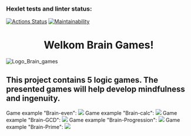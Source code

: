 ### Hexlet tests and linter status:
[![Actions Status](https://github.com/Milkovich2266/frontend-project-44/workflows/hexlet-check/badge.svg)](https://github.com/Milkovich2266/frontend-project-44/actions)
[![Maintainability](https://api.codeclimate.com/v1/badges/c2ec304c4cbb3073a51b/maintainability)](https://codeclimate.com/github/Milkovich2266/frontend-project-44/maintainability)

<h1 align="center">Welkom Brain Games!</h1>

![Logo_Brain_games](https://github.com/Milkovich2266/frontend-project-44/assets/123631186/602fbde8-0ec9-4511-a19b-d060aae69e73)

<h2>This project contains 5 logic games. The presented games will help develop mindfulness and ingenuity.</h2>

Game example "Brain-even":
<a href="https://asciinema.org/a/uvTHCzOn1foWeNQ99EduDFjjt" target="_blank"><img src="https://asciinema.org/a/uvTHCzOn1foWeNQ99EduDFjjt.svg" /></a>
Game example "Brain-calc":
<a href="https://asciinema.org/a/Jq9yhQv7Cg64JLBPNxFFUn9wJ" target="_blank"><img src="https://asciinema.org/a/Jq9yhQv7Cg64JLBPNxFFUn9wJ.svg" /></a>
Game example "Brain-GCD":
<a href="https://asciinema.org/a/UbiPGlySLXSTc1vSN2dNMa0qY" target="_blank"><img src="https://asciinema.org/a/UbiPGlySLXSTc1vSN2dNMa0qY.svg" /></a>
Game example "Brain-Progression":
<a href="https://asciinema.org/a/WeftNey8zc1VBDm4nLDeBlk3h" target="_blank"><img src="https://asciinema.org/a/WeftNey8zc1VBDm4nLDeBlk3h.svg" /></a>
Game example "Brain-Prime":
<a href="https://asciinema.org/a/oe3uSI8LK3VlcYIe3Yx0awoi3" target="_blank"><img src="https://asciinema.org/a/oe3uSI8LK3VlcYIe3Yx0awoi3.svg" /></a>
